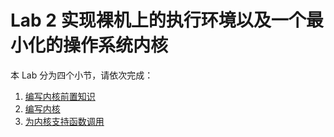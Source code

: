 # Lab 2 实现裸机上的执行环境以及一个最小化的操作系统内核

本 Lab 分为四个小节，请依次完成：

1. [编写内核前置知识](lab2/basis.md)
1. [编写内核](lab2/kernel.md)
1. [为内核支持函数调用](lab2/func-call.md)